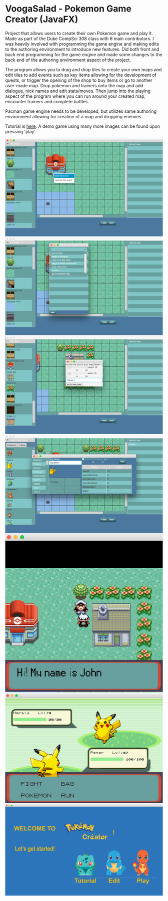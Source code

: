 # VoogaSalad - Pokemon Game Creator (JavaFX)

Project that allows users to create their own Pokemon game and play it. Made as part of the Duke CompSci 308 class with 6 main contributors. I was heavily involved with programming the game engine and making edits to the authoring environment to introduce new features. Did both front and back end programming for the game engine and made some changes to the back end of the authoring environment aspect of the project.

The program allows you to drag and drop tiles to create your own maps and edit tiles to add events such as key items allowing for the development of quests, or trigger the opening of the shop to buy items or go to another user-made map. Drop pokemon and trainers onto the map and add dialogue, nick names and edit stats/moves. Then jump into the playing aspect of the program where you can run around your created map, encounter trainers and complete battles.

Pacman game engine needs to be developed, but utilizes same authoring environment allowing for creation of a map and dropping enemies.

Tutorial is [here](doc/How_to_play_the_game.md).
A demo game using many more images can be found upon pressing 'play'.

![Example 1](/images/ExampleImages/ExampleScreen1.png)
![Example 2](/images/ExampleImages/ExampleScreen2.png)
![Example 3](/images/ExampleImages/ExampleScreen3.png)
![Example 4](/images/ExampleImages/ExampleScreen4.png)
![Example 5](/images/ExampleImages/ExampleScreen5.png)
![Example 6](/images/ExampleImages/ExampleScreen6.png)
![Example 7](/images/ExampleImages/ExampleScreen7.png)